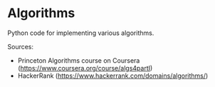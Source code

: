 # Algorithms
Python code for implementing various algorithms.

Sources: 
*   Princeton Algorithms course on Coursera (https://www.coursera.org/course/algs4partI)
*   HackerRank (https://www.hackerrank.com/domains/algorithms/)
